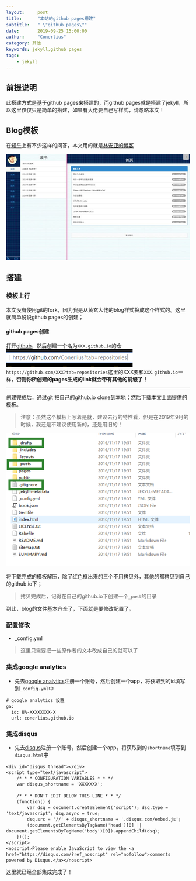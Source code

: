 ```yaml
---
layout:     post
title:      "本站的github pages搭建"
subtitle:   " \"github pages\""
date:       2019-09-25 15:00:00
author:     "Conerlius"
category: 其他
keywords: jekyll,github pages
tags:
    - jekyll
---
```


## 前提说明
此搭建方式是基于github pages来搭建的，而github pages就是搭建了jekyll，所以这里仅仅只是简单的搭建，如果有大佬要自己写样式，请忽略本文！
## Blog模板
在[知乎](https://www.zhihu.com/question/20223939/answer/29742210)上有不少这样的问答，本文用的就是[林安亚的博客](https://github.com/lay1010/lay1010.github.io)

![jpg](/images/jekyll_github_pages_1.jpg)

## 搭建
### 模板上行
本文没有使用git的fork，因为我是从黄玄大佬的blog样式换成这个样式的。这里就简单说说github pages的创建；
#### github pages创建
打开[github](https://github.com/)，然后创建一个名为`XXX.github.io`的仓
![jpg](/images/jekyll_github_pages_2.jpg)
``https://github.com/XXX?tab=repositories``这里的XXX要和`XXX.github.io`一样，**否则你所创建的pages生成的link就会带有其他的前缀了！**

---

创建完成后，通过git 把自己的github.io clone到本地；然后下载本文上面提供的模板。
> 注意：虽然这个模板上写着是就，建议去行的特性看，但是在2019年9月的时候，我还是不建议使用新的，还是用旧的！
> 
![jpg](/images/jekyll_github_pages_3.jpg)

将下载完成的模板解压，除了红色框出来的三个不用拷贝外，其他的都拷贝到自己的github.io下；
> 拷贝完成后，记得在自己的github.io下创建一个`_post`的目录

到此，blog的文件基本齐全了，下面就是要修改配置了。

### 配置修改
* _config.yml
> 这里只需要把一些原作者的文本改成自己的就可以了

### 集成google analytics
* 先去[google analytics](https://analytics.google.com/analytics/web/)注册一个账号，然后创建一个app，将获取到的id填写到`_config.yml`中
  
```
# google analytics 设置
ga:
  id: UA-XXXXXXXX-X
  url: conerlius.github.io
```

### 集成disqus
* 先去[disqus](https://disqus.com)注册一个账号，然后创建一个app，将获取到的`shortname`填写到`disqus.html`中
  
```
<div id="disqus_thread"></div>
<script type="text/javascript">
    /* * * CONFIGURATION VARIABLES * * */
    var disqus_shortname = 'XXXXXXX';
    
    /* * * DON'T EDIT BELOW THIS LINE * * */
    (function() {
        var dsq = document.createElement('script'); dsq.type = 'text/javascript'; dsq.async = true;
        dsq.src = '//' + disqus_shortname + '.disqus.com/embed.js';
        (document.getElementsByTagName('head')[0] || document.getElementsByTagName('body')[0]).appendChild(dsq);
    })();
</script>
<noscript>Please enable JavaScript to view the <a href="https://disqus.com/?ref_noscript" rel="nofollow">comments powered by Disqus.</a></noscript>

```

这里就已经全部集成完成了！